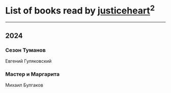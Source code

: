 # List of books read by [justiceheart](http://vk.com/id40488888)<sup>2</sup>
---

## 2024

### Сезон Туманов
Евгений Гуляковский


### Мастер и Маргарита
Михаил Булгаков



